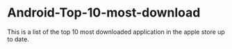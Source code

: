 # Android-Top-10-most-download

This is a list of the top 10 most downloaded application in the apple store up to date. 
